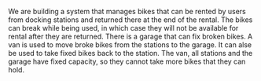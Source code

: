 We are building a system that manages bikes that can be rented 
by users from docking stations and returned there at the end 
of the rental. The bikes can break while being used, in which
case they will not be available for rental after they are
returned. There is a garage that can fix broken bikes. A van
is used to move broke bikes from the stations to the garage.
It can alse be used to take fixed bikes back to the station.
The van, all stations and the garage have fixed capacity, so 
they cannot take more bikes that they can hold.